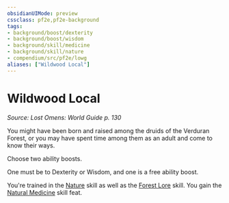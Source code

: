 ```yaml
---
obsidianUIMode: preview
cssclass: pf2e,pf2e-background
tags:
- background/boost/dexterity
- background/boost/wisdom
- background/skill/medicine
- background/skill/nature
- compendium/src/pf2e/lowg
aliases: ["Wildwood Local"]
---
```

# Wildwood Local
*Source: Lost Omens: World Guide p. 130*  

You might have been born and raised among the druids of the Verduran Forest, or you may have spent time among them as an adult and come to know their ways.

Choose two ability boosts.

One must be to Dexterity or Wisdom, and one is a free ability boost.

You're trained in the [Nature](skills.md#Nature) skill as well as the [Forest Lore](skills.md#Lore) skill. You gain the [Natural Medicine](natural-medicine.md) skill feat.